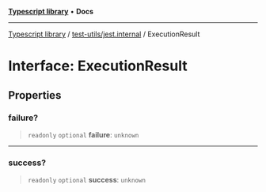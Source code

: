 [**Typescript library**](../../../index.md) • **Docs**

***

[Typescript library](../../../modules.md) / [test-utils/jest.internal](../index.md) / ExecutionResult

# Interface: ExecutionResult

## Properties

### failure?

> `readonly` `optional` **failure**: `unknown`

***

### success?

> `readonly` `optional` **success**: `unknown`
